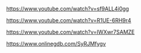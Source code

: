 https://www.youtube.com/watch?v=sf9ALL4i0gg

https://www.youtube.com/watch?v=R1UE-6RH9r4 

https://www.youtube.com/watch?v=IWXwr7SAMZE

https://www.onlinegdb.com/SyRJMfygv
